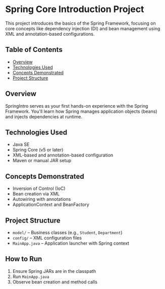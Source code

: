 # Spring Core Introduction Project

This project introduces the basics of the Spring Framework, focusing on core concepts like dependency injection (DI) and bean management using XML and annotation-based configurations.

## Table of Contents

- [Overview](#overview)
- [Technologies Used](#technologies-used)
- [Concepts Demonstrated](#concepts-demonstrated)
- [Project Structure](#project-structure)

## Overview

SpringIntro serves as your first hands-on experience with the Spring Framework. You'll learn how Spring manages application objects (beans) and injects dependencies at runtime.

## Technologies Used

- Java SE  
- Spring Core (v5 or later)  
- XML-based and annotation-based configuration  
- Maven or manual JAR setup

## Concepts Demonstrated

- Inversion of Control (IoC)
- Bean creation via XML
- Autowiring with annotations
- ApplicationContext and BeanFactory

## Project Structure

- `model/` – Business classes (e.g., `Student`, `Department`)  
- `config/` – XML configuration files  
- `MainApp.java` – Application launcher with Spring context  

## How to Run

1. Ensure Spring JARs are in the classpath  
2. Run `MainApp.java`  
3. Observe bean creation and method calls
